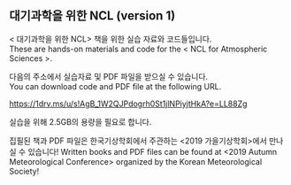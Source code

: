 ## 대기과학을 위한 NCL (version 1)


< 대기과학을 위한 NCL> 책을 위한 실습 자료와 코드들입니다.  
These are hands-on materials and code for the < NCL for Atmospheric Sciences >.

다음의 주소에서 실습자료 및 PDF 파일을 받으실 수 있습니다.  
You can download code and PDF file at the following URL.  
  
https://1drv.ms/u/s!AgB_1W2QJPdogrh0St1jlNPiyjtHkA?e=LL88Zg  

실습을 위해 2.5GB의 용량을 필요로 합니다.  
  
집필된 책과 PDF 파일은 한국기상학회에서 주관하는 <2019 가을기상학회>에서 만나실 수 있습니다!
Written books and PDF files can be found at <2019 Autumn Meteorological Conference> organized by the Korean Meteorological Society!
